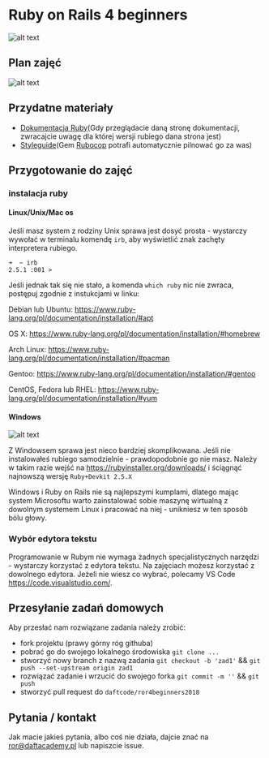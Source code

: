 # Ruby on Rails 4 beginners

![alt text](https://github.com/daftcode/ror4beginners2018/blob/master/logo.png)

## Plan zajęć

![alt text](https://github.com/daftcode/ror4beginners2018/blob/master/plan_zajec.png)

## Przydatne materiały

 - [Dokumentacja Ruby](https://ruby-doc.org/)(Gdy przeglądacie daną stronę dokumentacji, zwracajcie uwagę dla której wersji rubiego dana strona jest)
 - [Styleguide](https://github.com/rubocop-hq/ruby-style-guide)(Gem [Rubocop](https://github.com/rubocop-hq/rubocop) potrafi automatycznie pilnować go za was)

## Przygotowanie do zajęć

### instalacja ruby

#### Linux/Unix/Mac os

Jeśli masz system z rodziny Unix sprawa jest dosyć prosta - wystarczy wywołać w terminalu komendę `irb`, aby wyświetlić znak zachęty interpretera rubiego.

```
➜  ~ irb
2.5.1 :001 > 
```

Jeśli jednak tak się nie stało, a komenda `which ruby` nic nie zwraca, postępuj zgodnie z instukcjami w linku:

Debian lub Ubuntu:
https://www.ruby-lang.org/pl/documentation/installation/#apt

OS X:
https://www.ruby-lang.org/pl/documentation/installation/#homebrew

Arch Linux:
https://www.ruby-lang.org/pl/documentation/installation/#pacman

Gentoo:
https://www.ruby-lang.org/pl/documentation/installation/#gentoo

CentOS, Fedora lub RHEL:
https://www.ruby-lang.org/pl/documentation/installation/#yum

#### Windows

![alt text](https://i.gifer.com/1EAo.gif)

Z Windowsem sprawa jest nieco bardziej skomplikowana. Jeśli nie instalowałeś rubiego samodzielnie - prawdopodobnie go nie masz. Należy w takim razie wejść na https://rubyinstaller.org/downloads/ i ściągnąć najnowszą wersję `Ruby+Devkit 2.5.X`

Windows i Ruby on Rails nie są najlepszymi kumplami, dlatego mając system Microsoftu warto zainstalować sobie maszynę wirtualną z dowolnym systemem Linux i pracować na niej - unikniesz w ten sposób bólu głowy.

### Wybór edytora tekstu

Programowanie w Rubym nie wymaga żadnych specjalistycznych narzędzi - wystarczy korzystać z edytora tekstu. Na zajęciach możesz korzystać z dowolnego edytora. Jeżeli nie wiesz co wybrać, polecamy VS Code https://code.visualstudio.com/.

## Przesyłanie zadań domowych

Aby przesłać nam rozwiązane zadania należy zrobić:
  * fork projektu (prawy górny róg githuba)
  * pobrać go do swojego lokalnego środowiska `git clone ...`
  * stworzyć nowy branch z nazwą zadania `git checkout -b 'zad1'` && `git push --set-upstream origin zad1`
  * rozwiązać zadanie i wrzucić do swojego forka `git commit -m ''` && `git push`
  * stworzyć pull request do `daftcode/ror4beginners2018`

## Pytania / kontakt
Jak macie jakieś pytania, albo coś nie działa, dajcie znać na ror@daftacademy.pl lub napiszcie issue.
